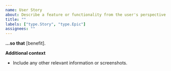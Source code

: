 ```yaml
---
name: User Story
about: Describe a feature or functionality from the user's perspective
title: ""
labels: ["type.Story", "type.Epic"]
assignees: ""
---
```


**...so that** [benefit].

**Additional context**

- Include any other relevant information or screenshots.
